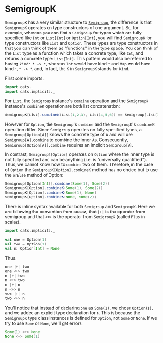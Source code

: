 # SemigroupK

`SemigroupK` has a very similar structure to [`Semigroup`](semigroup.md), the difference
is that `SemigroupK` operates on type constructors of one argument. So, for
example, whereas you can find a `Semigroup` for types which are fully
specified like `Int` or `List[Int]` or `Option[Int]`, you will find
`SemigroupK` for type constructors like `List` and `Option`. These types
are type constructors in that you can think of them as "functions" in
the type space. You can think of the `List` type as a function which
takes a concrete type, like `Int`, and returns a concrete type:
`List[Int]`. This pattern would also be referred to having `kind: * ->
*`, whereas `Int` would have kind `*` and `Map` would have kind `*,* -> *`,
and, in fact, the `K` in `SemigroupK` stands for `Kind`.

First some imports.

```scala mdoc:silent
import cats._
import cats.implicits._
```

For `List`, the `Semigroup` instance's `combine` operation and the `SemigroupK`
instance's `combineK` operation are both list concatenation:

```scala mdoc
SemigroupK[List].combineK(List(1,2,3), List(4,5,6)) == Semigroup[List[Int]].combine(List(1,2,3), List(4,5,6))
```

However for `Option`, the `Semigroup`'s `combine` and the `SemigroupK`'s
`combineK` operation differ. Since `Semigroup` operates on fully specified
types, a `Semigroup[Option[A]]` knows the concrete type of `A` and will use
`Semigroup[A].combine` to combine the inner `A`s. Consequently,
`Semigroup[Option[A]].combine` requires an implicit `Semigroup[A]`.

In contrast, `SemigroupK[Option]` operates on `Option` where
the inner type is not fully specified and can be anything (i.e. is
"universally quantified"). Thus, we cannot know how to `combine`
two of them. Therefore, in the case of `Option` the
`SemigroupK[Option].combineK` method has no choice but to use the
`orElse` method of Option:

```scala mdoc
Semigroup[Option[Int]].combine(Some(1), Some(2))
SemigroupK[Option].combineK(Some(1), Some(2))
SemigroupK[Option].combineK(Some(1), None)
SemigroupK[Option].combineK(None, Some(2))
```

There is inline syntax available for both `Semigroup` and
`SemigroupK`. Here we are following the convention from scalaz, that
`|+|` is the operator from semigroup and that `<+>` is the operator
from `SemigroupK` (called `Plus` in scalaz).

```scala mdoc:silent
import cats.implicits._

val one = Option(1)
val two = Option(2)
val n: Option[Int] = None
```

Thus.

```scala mdoc
one |+| two
one <+> two
n |+| two
n <+> two
n |+| n
n <+> n
two |+| n
two <+> n
```

You'll notice that instead of declaring `one` as `Some(1)`, we chose
`Option(1)`, and we added an explicit type declaration for `n`. This is
because the `SemigroupK` type class instances is defined for `Option`,
not `Some` or `None`. If we try to use `Some` or `None`, we'll get errors:

```scala mdoc:fail
Some(1) <+> None
None <+> Some(1)
```
